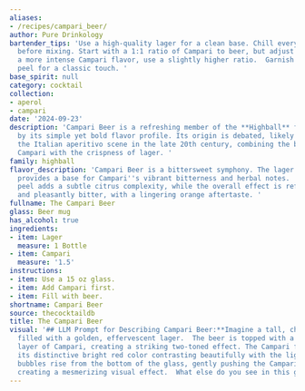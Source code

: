 ```yaml
---
aliases:
- /recipes/campari_beer/
author: Pure Drinkology
bartender_tips: 'Use a high-quality lager for a clean base. Chill everything well
  before mixing. Start with a 1:1 ratio of Campari to beer, but adjust to taste. For
  a more intense Campari flavor, use a slightly higher ratio.  Garnish with an orange
  peel for a classic touch. '
base_spirit: null
category: cocktail
collection:
- aperol
- campari
date: '2024-09-23'
description: 'Campari Beer is a refreshing member of the **Highball** family, characterized
  by its simple yet bold flavor profile. Its origin is debated, likely emerging from
  the Italian aperitivo scene in the late 20th century, combining the bitterness of
  Campari with the crispness of lager. '
family: highball
flavor_description: 'Campari Beer is a bittersweet symphony. The lager''s crisp maltiness
  provides a base for Campari''s vibrant bitterness and herbal notes.  A hint of orange
  peel adds a subtle citrus complexity, while the overall effect is refreshingly dry
  and pleasantly bitter, with a lingering orange aftertaste. '
fullname: The Campari Beer
glass: Beer mug
has_alcohol: true
ingredients:
- item: Lager
  measure: 1 Bottle
- item: Campari
  measure: '1.5'
instructions:
- item: Use a 15 oz glass.
- item: Add Campari first.
- item: Fill with beer.
shortname: Campari Beer
source: thecocktaildb
title: The Campari Beer
visual: '## LLM Prompt for Describing Campari Beer:**Imagine a tall, chilled glass
  filled with a golden, effervescent lager.  The beer is topped with a vibrant, crimson-red
  layer of Campari, creating a striking two-toned effect. The Campari floats on top,
  its distinctive bright red color contrasting beautifully with the lighter beer underneath.  Tiny
  bubbles rise from the bottom of the glass, gently pushing the Campari layer upward,
  creating a mesmerizing visual effect.  What else do you see in this glass?** '
---
```




